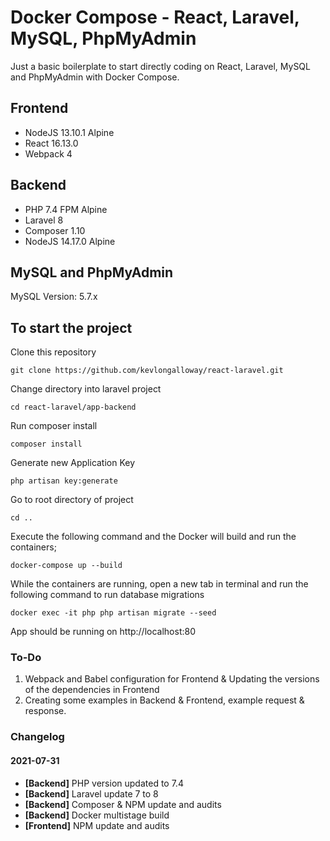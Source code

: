 # Docker Compose - React, Laravel, MySQL, PhpMyAdmin
Just a basic boilerplate to start directly coding on React, Laravel, MySQL and PhpMyAdmin with Docker Compose.

## Frontend
- NodeJS 13.10.1 Alpine
- React 16.13.0
- Webpack 4

## Backend
- PHP 7.4 FPM Alpine
- Laravel 8
- Composer 1.10
- NodeJS 14.17.0 Alpine

## MySQL and PhpMyAdmin

MySQL Version: 5.7.x

## To start the project

Clone this repository
```
git clone https://github.com/kevlongalloway/react-laravel.git
```

Change directory into laravel project
```
cd react-laravel/app-backend
```

Run composer install
```
composer install
```

Generate new Application Key
```
php artisan key:generate
```

Go to root directory of project
```
cd ..
```

Execute the following command and the Docker will build and run the containers;

```
docker-compose up --build
```

While the containers are running, open a new tab in terminal and run the following command to run database migrations
```
docker exec -it php php artisan migrate --seed
```

App should be running on http://localhost:80

### To-Do

1. Webpack and Babel configuration for Frontend & Updating the versions of the dependencies in Frontend
2. Creating some examples in Backend & Frontend, example request & response.

### Changelog

#### 2021-07-31
- **[Backend]** PHP version updated to 7.4
- **[Backend]** Laravel update 7 to 8
- **[Backend]** Composer & NPM update and audits
- **[Backend]** Docker multistage build
- **[Frontend]** NPM update and audits